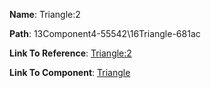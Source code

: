 **Name**: Triangle:2

**Path**: 13Component4-55542\16Triangle-681ac

**Link To Reference**: [Triangle:2](/data_test/13Component4-55542/16Triangle-681ac/timeline.md)

**Link To Component**: [Triangle](/data_test/3Cylinder-0c54d/8Triangle-681ac/timeline.md)

